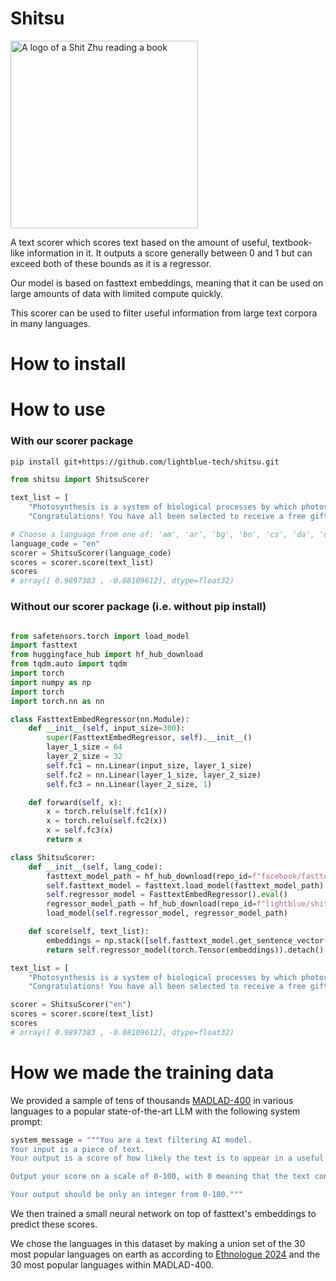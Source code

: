 # Shitsu
<img src="https://github.com/user-attachments/assets/fd56e33d-3c3b-45f3-84b5-d70f6b8fc95d" alt="A logo of a Shit Zhu reading a book" width="300"/>


A text scorer which scores text based on the amount of useful, textbook-like information in it.
It outputs a score generally between 0 and 1 but can exceed both of these bounds as it is a regressor.

Our model is based on fasttext embeddings, meaning that it can be used on large amounts of data with limited compute quickly.

This scorer can be used to filter useful information from large text corpora in many languages.

# How to install


# How to use

### With our scorer package

```bash
pip install git+https://github.com/lightblue-tech/shitsu.git
```

```python
from shitsu import ShitsuScorer

text_list = [
    "Photosynthesis is a system of biological processes by which photosynthetic organisms, such as most plants, algae, and cyanobacteria, convert light energy, typically from sunlight, into the chemical energy necessary to fuel their metabolism.",
    "Congratulations! You have all been selected to receive a free gift card worth $1000. Click on this link [Link] to claim your reward now. Limited time offer, so act fast! Don't miss out on this amazing opportunity."]

# Choose a language from one of: 'am', 'ar', 'bg', 'bn', 'cs', 'da', 'de', 'el', 'en', 'es', 'fa', 'fi', 'fr', 'gu', 'ha', 'hi', 'hu', 'id', 'it', 'ja', 'jv', 'kn', 'ko', 'lt', 'mr', 'nl', 'no', 'yo', 'zh'
language_code = "en"
scorer = ShitsuScorer(language_code)
scores = scorer.score(text_list)
scores
# array([ 0.9897383 , -0.08109612], dtype=float32)
```

### Without our scorer package (i.e. without pip install)

```python

from safetensors.torch import load_model
import fasttext
from huggingface_hub import hf_hub_download
from tqdm.auto import tqdm
import torch
import numpy as np
import torch
import torch.nn as nn

class FasttextEmbedRegressor(nn.Module):
    def __init__(self, input_size=300):
        super(FasttextEmbedRegressor, self).__init__()
        layer_1_size = 64
        layer_2_size = 32
        self.fc1 = nn.Linear(input_size, layer_1_size)
        self.fc2 = nn.Linear(layer_1_size, layer_2_size)
        self.fc3 = nn.Linear(layer_2_size, 1)

    def forward(self, x):
        x = torch.relu(self.fc1(x))
        x = torch.relu(self.fc2(x))
        x = self.fc3(x)
        return x

class ShitsuScorer:
    def __init__(self, lang_code):
        fasttext_model_path = hf_hub_download(repo_id=f"facebook/fasttext-{lang_code}-vectors", filename="model.bin")
        self.fasttext_model = fasttext.load_model(fasttext_model_path)
        self.regressor_model = FasttextEmbedRegressor().eval()
        regressor_model_path = hf_hub_download(repo_id=f"lightblue/shitsu_text_scorer", filename=f"{lang_code}.safetensors")
        load_model(self.regressor_model, regressor_model_path)

    def score(self, text_list):
        embeddings = np.stack([self.fasttext_model.get_sentence_vector(x.replace("\n", " ")) for x in tqdm(text_list)])
        return self.regressor_model(torch.Tensor(embeddings)).detach().numpy().flatten()

text_list = [
    "Photosynthesis is a system of biological processes by which photosynthetic organisms, such as most plants, algae, and cyanobacteria, convert light energy, typically from sunlight, into the chemical energy necessary to fuel their metabolism.",
    "Congratulations! You have all been selected to receive a free gift card worth $1000. Click on this link [Link] to claim your reward now. Limited time offer, so act fast! Don't miss out on this amazing opportunity."]

scorer = ShitsuScorer("en")
scores = scorer.score(text_list)
scores
# array([ 0.9897383 , -0.08109612], dtype=float32)
```

# How we made the training data

We provided a sample of tens of thousands [MADLAD-400](https://huggingface.co/datasets/allenai/MADLAD-400) in various languages to a popular state-of-the-art LLM with the following system prompt:

```python
system_message = """You are a text filtering AI model.
Your input is a piece of text.
Your output is a score of how likely the text is to appear in a useful {language} textbook, encyclopedia, or any other important document.

Output your score on a scale of 0-100, with 0 meaning that the text contains no useful {language} information and 100 meaning that the text is very useful and is exceedingly likely to appear in a {language} textbook, encyclopedia, or any other important document. If the text is not mostly fluent, natural {language}, output 0.

Your output should be only an integer from 0-100."""
```

We then trained a small neural network on top of fasttext's embeddings to predict these scores.

We chose the languages in this dataset by making a union set of the 30 most popular languages on earth as according to [Ethnologue 2024](https://www.ethnologue.com/insights/ethnologue200/) and the 30 most popular languages within MADLAD-400.
